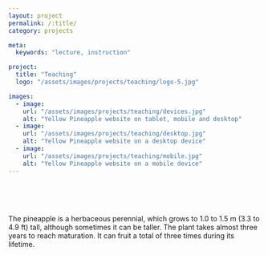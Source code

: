 ```yaml
---
layout: project
permalink: /:title/
category: projects

meta:
  keywords: "lecture, instruction"

project:
  title: "Teaching"
  logo: "/assets/images/projects/teaching/logo-5.jpg"

images:
  - image:
    url: "/assets/images/projects/teaching/devices.jpg"
    alt: "Yellow Pineapple website on tablet, mobile and desktop"
  - image:
    url: "/assets/images/projects/teaching/desktop.jpg"
    alt: "Yellow Pineapple website on a desktop device"
  - image:
    url: "/assets/images/projects/teaching/mobile.jpg"
    alt: "Yellow Pineapple website on a mobile device"
---
```

<p style="padding-top:50px">

<p>The pineapple is a herbaceous perennial, which grows to 1.0 to 1.5 m (3.3 to 4.9 ft) tall, although sometimes it can be taller. The plant takes almost three years to reach maturation. It can fruit a total of three times during its lifetime.</p>
